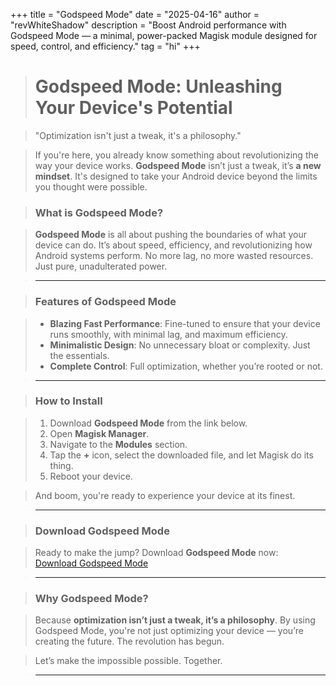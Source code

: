 +++
title = "Godspeed Mode"
date = "2025-04-16"
author = "revWhiteShadow"
description = "Boost Android performance with Godspeed Mode — a minimal, power-packed Magisk module designed for speed, control, and efficiency."
tag = "hi"
+++ 

> # Godspeed Mode: Unleashing Your Device's Potential

> "Optimization isn't just a tweak, it's a philosophy."

> If you're here, you already know something about revolutionizing the way your device works. **Godspeed Mode** isn’t just a tweak, it’s **a new mindset**. It's designed to take your Android device beyond the limits you thought were possible.

> ### What is Godspeed Mode?

> **Godspeed Mode** is all about pushing the boundaries of what your device can do. It’s about speed, efficiency, and revolutionizing how Android systems perform. No more lag, no more wasted resources. Just pure, unadulterated power.

> ---

> ### Features of Godspeed Mode

> - **Blazing Fast Performance**: Fine-tuned to ensure that your device runs smoothly, with minimal lag, and maximum efficiency.  
> - **Minimalistic Design**: No unnecessary bloat or complexity. Just the essentials.  
> - **Complete Control**: Full optimization, whether you’re rooted or not.  

> ---

> ### How to Install

> 1. Download **Godspeed Mode** from the link below.  
> 2. Open **Magisk Manager**.  
> 3. Navigate to the **Modules** section.  
> 4. Tap the **+** icon, select the downloaded file, and let Magisk do its thing.  
> 5. Reboot your device.  

> And boom, you're ready to experience your device at its finest.

> ---

> ### Download Godspeed Mode

> Ready to make the jump? Download **Godspeed Mode** now:  
> [Download Godspeed Mode](https://www.pling.com/p/1596710)

> ---

> ### Why Godspeed Mode?

> Because **optimization isn’t just a tweak, it’s a philosophy**. By using Godspeed Mode, you're not just optimizing your device — you’re creating the future. The revolution has begun.

> Let’s make the impossible possible. Together.

> ---
